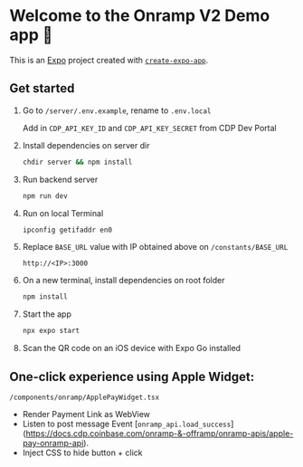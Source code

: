 # Welcome to the Onramp V2 Demo app 👋

This is an [Expo](https://expo.dev) project created with [`create-expo-app`](https://www.npmjs.com/package/create-expo-app).

## Get started

1. Go to `/server/.env.example`, rename to `.env.local`
   
   Add in `CDP_API_KEY_ID` and `CDP_API_KEY_SECRET` from CDP Dev Portal   
2. Install dependencies on server dir
   
   ```bash
   chdir server && npm install
   ```
3. Run backend server
   
   ```bash
   npm run dev
   ```
4. Run on local Terminal
   ```bash
   ipconfig getifaddr en0
   ```
5. Replace `BASE_URL` value with IP obtained above on `/constants/BASE_URL`

   `http://<IP>:3000`
6. On a new terminal, install dependencies on root folder

   ```bash
   npm install
   ```

7. Start the app

   ```bash
   npx expo start
   ```

8. Scan the QR code on an iOS device with Expo Go installed


## One-click experience using Apple Widget:
`/components/onramp/ApplePayWidget.tsx`
* Render Payment Link as WebView
* Listen to post message Event [`onramp_api.load_success`] (https://docs.cdp.coinbase.com/onramp-&-offramp/onramp-apis/apple-pay-onramp-api).
* Inject CSS to hide button + click 
